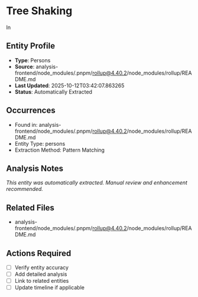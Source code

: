 # Tree Shaking

In

## Entity Profile
- **Type**: Persons
- **Source**: analysis-frontend/node_modules/.pnpm/rollup@4.40.2/node_modules/rollup/README.md
- **Last Updated**: 2025-10-12T03:42:07.863265
- **Status**: Automatically Extracted

## Occurrences
- Found in: analysis-frontend/node_modules/.pnpm/rollup@4.40.2/node_modules/rollup/README.md
- Entity Type: persons
- Extraction Method: Pattern Matching

## Analysis Notes
*This entity was automatically extracted. Manual review and enhancement recommended.*

## Related Files
- analysis-frontend/node_modules/.pnpm/rollup@4.40.2/node_modules/rollup/README.md

## Actions Required
- [ ] Verify entity accuracy
- [ ] Add detailed analysis
- [ ] Link to related entities
- [ ] Update timeline if applicable
